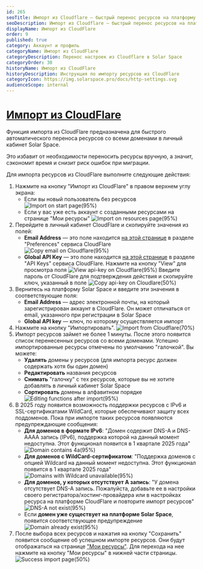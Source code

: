 ```yaml
---
id: 265
seoTitle: Импорт из Cloudflare — быстрый перенос ресурсов на платформу Solar Space
seoDescription: Импорт из Cloudflare — быстрый перенос ресурсов на платформу Solar Space. Функция импорта из Cloudflare позволяет сэкономить время и автоматически перенести все ваши ресурсы в личный кабинет Solar Space
displayName: Импорт из CloudFlare
order: 9
published: true
category: Аккаунт и профиль
categoryName: Импорт из CloudFlare
categoryDescription: Перенос настроек из Cloudflare в Solar Space
categoryOrder: 30
historyName: Импорт из CloudFlare
historyDescription: Инструкция по импорту ресурсов из CloudFlare
categoryIcon: https://img.solarspace.pro/docs/http-settings.svg
audienceScope: internal
---
```


# [Импорт из CloudFlare](import-from-cf)

Функция импорта из CloudFlare предназначена для быстрого автоматического переноса ресурсов со всеми доменами в личный кабинет Solar Space.

Это избавит от необходимости переносить ресурсы вручную, а значит, сэкономит время и снизит риск ошибок при миграции.

Для импорта ресурсов из CloudFlare выполните следующие действия:

1. Нажмите на кнопку "Импорт из CloudFlare" в правом верхнем углу экрана:
   - Если вы новый пользователь без ресурсов
   ![Import on start page(95%)](https://img.solarspace.pro/docs/import-on-start-page.jpg "Импорт на стартовой странице")
   - Если у вас уже есть аккаунт с созданными ресурсами на странице "Мои ресурсы"
   ![Import on resources page(95%)](https://img.solarspace.pro/docs/import-on-resources-page.jpg "Импорт на странице всех ресурсов")
2. Перейдите в личный кабинет CloudFlare и скопируйте значения из полей:
   - **Email Address** — это поле находится [на этой странице](https://dash.cloudflare.com/profile[nofollow]) в разделе "Preferences" сервиса CloudFlare
   ![Copy email on Cloudflare(95%)](https://img.solarspace.pro/docs/email-cf.jpg "Поле емайла в Cloudflare")
   - **Global API Key** — это поле находится [на этой странице](https://dash.cloudflare.com/profile/api-tokens[nofollow]) в разделе "API Keys" сервиса CloudFlare. Нажмите на кнопку "View" для просмотра поля
   ![View api-key on Cloudflare(95%)](https://img.solarspace.pro/docs/api-key-cf.jpg "Просмотр api-key в Cloudflare")
   Введите пароль от CloudFlare для подтверждения действия и скопируйте ключ, указанный в поле
   ![Copy api-key on Cloudlare(50%)](https://img.solarspace.pro/docs/copy-api-key-cf.jpg "Копирование api-key в Cloudflare")
3. Вернитесь на платформу Solar Space и введите эти значения в соответствующие поля:
   - **Email Address** — адрес электронной почты, на который зарегистрирован аккаунт в CloudFlare. Он может отличаться от email, указанного при регистрации в Solar Space
   - **Global API key** — ключ, по которому осуществляется импорт
4. Нажмите на кнопку "Импортировать".
![Import from Cloudflare(70%)](https://img.solarspace.pro/docs/import-from-cf.jpg "Импорт из Cloudflare")
5. Импорт ресурсов займет не более 1 минуты. После этого появится список перенесенных ресурсов со всеми доменами.
Успешно импортированные ресурсы отмечены по умолчанию "галочкой". Вы можете:
   - **Удалять** домены у ресурсов (для импорта ресурс должен содержать хотя бы один домен)
   - **Редактировать** названия ресурсов
   - **Снимать** "галочку" с тех ресурсов, которые вы не хотите добавлять в личный кабинет Solar Space
   - **Сортировать** домены в алфавитном порядке
![Editing functions after import(95%)](https://img.solarspace.pro/docs/editing-functions.jpg "Функции редактирования после импорта")
6. В 2025 году появится возможность поддержки ресурсов с IPv6 и SSL-сертификатами WildCard, которые обеспечивают защиту всех поддоменов. Пока при импорте таких ресурсов появляются предупреждающие сообщения:
   - **Для доменов в формате IPv6**: "Домен содержит DNS-A и DNS-AAAA запись (IPv6), поддержка которой на данный момент недоступна. Этот функционал появится в 1 квартале 2025 года"
   ![Domain contains 4a(95%)](https://img.solarspace.pro/docs/domain-should-contain-aaaa.jpg "Домен содержит 4а запись")
   - **Для доменов с WildCard-сертификатом**: "Поддержка доменов с опцией Wildcard на данный момент недоступна. Этот функционал появится в 1 квартале 2025 года"
   ![Domains with Wildcard unavailable(95%)](https://img.solarspace.pro/docs/wildcard-unavailable.jpg "Домены в формате Wildcard недоступны")
   - **Для доменов, у которых отсутствует А запись**: "У домена отсутствует DNS-A запись. Пожалуйста, добавьте ее в настройки своего регистратора/хостинг-провайдера или в настройках ресурса на платформе CloudFlare и повторите импорт ресурсов"
   ![DNS-A not exist(95%)](https://img.solarspace.pro/docs/dns-a-not-exist.jpg "У домена отсутствует DNS-A запись")
   - Если **домен уже существует на платформе Solar Space**, появится соответствующее предупреждение
   ![Domain already exist(95%)](https://img.solarspace.pro/docs/domain-exist-in-lk.jpg "Домен уже существует")
7. После выбора всех ресурсов и нажатия на кнопку "Сохранить" появится сообщение об успешном импорте ресурсов. Они будут отображаться на странице ["Мои ресурсы"]([246]). Для перехода на нее нажмите на кнопку "Мои ресурсы" в нижней части страницы.
![Success import page(50%)](https://img.solarspace.pro/docs/success-import.jpg "Страница успешного импорта")
